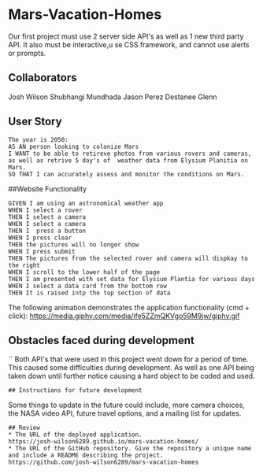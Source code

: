 # Mars-Vacation-Homes
Our first  project must use 2 server side API's as well as 1 new third party API. It also must be interactive,u se CSS framework, and cannot use alerts or prompts. 

## Collaborators
Josh Wilson 
Shubhangi Mundhada
Jason Perez
Destanee Glenn 

## User Story

```
The year is 2050: 
AS AN person looking to colonize Mars
I WANT to be able to retireve photos from various rovers and cameras, as well as retrive 5 day's of  weather data from Elysium Planitia on Mars.  
SO THAT I can accurately assess and monitor the conditions on Mars.
```

##Website Functionality

```
GIVEN I am using an astronomical weather app
WHEN I select a rover
THEN I select a camera
WHEN I select a camera
THEN I  press a button 
WHEN I press clear
THEN the pictures will no longer show
WHEN I press submit
THEN The pictures from the selected rover and camera will dispkay to the right
WHEN I scroll to the lower half of the page 
THEN I am presented with set data for Elysium Plantia for various days
WHEN I select a data card from the bottom row
THEN It is raised intp the top section of data 

```
The following animation demonstrates the application functionality (cmd + click):
https://media.giphy.com/media/ife5ZZmQKVgo59M9jw/giphy.gif
## Obstacles faced during development
``
Both API's that were used in this project went down for a period of time. This caused some difficulties during development. As well as one API being taken down until further notice causing a hard object to be coded and used. 
```
## Instructions for future development
```
Some things to update in the future could include, more camera choices, the NASA video API, future travel options, and a mailing list for updates. 
```
## Review
* The URL of the deployed application.
https://josh-wilson6289.github.io/mars-vacation-homes/
* The URL of the GitHub repository. Give the repository a unique name and include a README describing the project.
https://github.com/josh-wilson6289/mars-vacation-homes                                          
